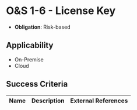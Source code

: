 # O&S 1-6 - License Key

- **Obligation**: Risk-based






## Applicability

- On-Premise
- Cloud



## Success Criteria

| Name | Description | External References |
| ----- | ---------- | ------------------- |

